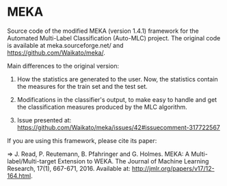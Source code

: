 # MEKA

Source code of the modified MEKA (version 1.4.1) framework for the Automated Multi-Label Classification (Auto-MLC) project. The original code is available at meka.sourceforge.net/ and https://github.com/Waikato/meka/.

Main differences to the original version:

1) How the statistics are generated to the user. Now, the statistics contain the measures for the train set and the test set.

2) Modifications in the classifier's output, to make easy to handle and get the classification measures produced by the MLC algorithm.

3) Issue presented at: https://github.com/Waikato/meka/issues/42#issuecomment-317722567



If you are using this framework, please cite its paper:

=> J. Read, P. Reutemann, B. Pfahringer and G. Holmes. MEKA: A Multi-label/Multi-target Extension to WEKA. The Journal of Machine Learning Research, 17(1), 667-671, 2016. Available at: http://jmlr.org/papers/v17/12-164.html.
